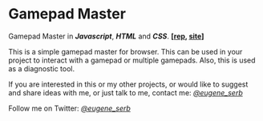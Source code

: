 # Gamepad Master
Gamepad Master in ***Javascript***, ***HTML*** and ***CSS***. **[[rep](https://github.com/eugene-serb/gamepad-master/), [site](https://eugene-serb.github.io/gamepad-master/)]**

This is a simple gamepad master for browser. This can be used in your project to interact with a gamepad or multiple gamepads. Also, this is used as a diagnostic tool.

If you are interested in this or my other projects, or would like to suggest and share ideas with me, or just talk to me, contact me: *[@eugene_serb](https://t.me/eugene_serb)*

Follow me on Twitter: *[@eugene_serb](https://twitter.com/eugene_serb)*

